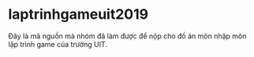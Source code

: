# laptrinhgameuit2019
Đây là mã nguồn mà nhóm đã làm được để nộp cho đồ án môn nhập môn lập trình game của trường UIT.
